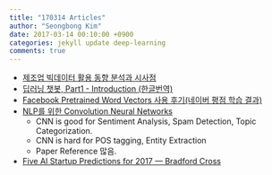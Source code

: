 ```yaml
---
title: "170314 Articles"
author: "Seongbong Kim"
date: 2017-03-14 00:10:00 +0900
categories: jekyll update deep-learning
comments: true
---
```


  - [제조업 빅데이터 활용 동향 분석과 시사점](http://mangastorytelling.tistory.com/m/6656)
  - [딥러닝 챗봇, Part1 - Introduction (한글번역)](http://mlduck.tistory.com/m/6)
  - [Facebook Pretrained Word Vectors 사용 후기(네이버 평점 학습 결과)](http://rpubs.com/kkweon/fb-pretrained-wordvectors)
  - [NLP를 위한 Convolution Neural Networks](http://www.wildml.com/2015/11/understanding-convolutional-neural-networks-for-nlp/)
    - CNN is good for Sentiment Analysis, Spam Detection, Topic Categorization.
    - CNN is hard for POS tagging, Entity Extraction
    - Paper Reference 많음.
  - [Five AI Startup Predictions for 2017 — Bradford Cross](http://www.bradfordcross.com/blog/2017/3/3/five-ai-startup-predictions-for-2017)
